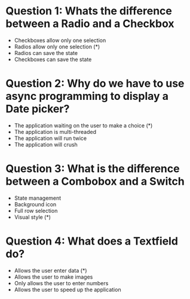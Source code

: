 # Question 1: Whats the difference between a Radio and a Checkbox
- Checkboxes allow only one selection
- Radios allow only one selection (*)
- Radios can save the state
- Checkboxes can save the state

# Question 2: Why do we have to use async programming to display a Date picker?
- The application waiting on the user to make a choice (*)
- The application is multi-threaded
- The application will run twice
- The application will crush

# Question 3: What is the difference between a Combobox and a Switch
- State management
- Background icon
- Full row selection
- Visual style (*)

# Question 4: What does a Textfield do?
- Allows the user enter data (*)
- Allows the user to make images
- Only allows the user to enter numbers
- Allows the user to speed up the application